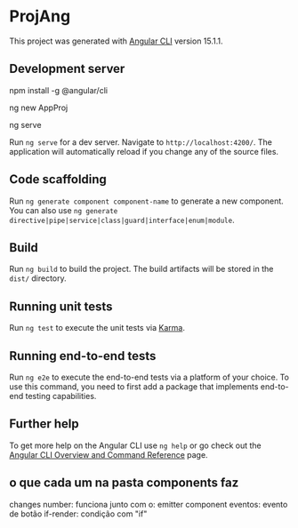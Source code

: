 # ProjAng

This project was generated with [Angular CLI](https://github.com/angular/angular-cli) version 15.1.1.

## Development server

<p>npm install -g @angular/cli<p/>
<p> ng new AppProj<p/>
<p> ng serve<p/>

Run `ng serve` for a dev server. Navigate to `http://localhost:4200/`. The application will automatically reload if you change any of the source files.

## Code scaffolding

Run `ng generate component component-name` to generate a new component. You can also use `ng generate directive|pipe|service|class|guard|interface|enum|module`.

## Build

Run `ng build` to build the project. The build artifacts will be stored in the `dist/` directory.

## Running unit tests

Run `ng test` to execute the unit tests via [Karma](https://karma-runner.github.io).

## Running end-to-end tests

Run `ng e2e` to execute the end-to-end tests via a platform of your choice. To use this command, you need to first add a package that implements end-to-end testing capabilities.

## Further help

To get more help on the Angular CLI use `ng help` or go check out the [Angular CLI Overview and Command Reference](https://angular.io/cli) page.




## o que cada um na pasta components faz 
changes number: funciona junto com o: emitter component
eventos: evento de botão
if-render: condição com "if"
